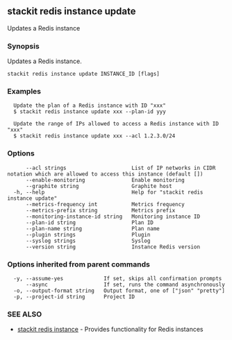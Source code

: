## stackit redis instance update

Updates a Redis instance

### Synopsis

Updates a Redis instance.

```
stackit redis instance update INSTANCE_ID [flags]
```

### Examples

```
  Update the plan of a Redis instance with ID "xxx"
  $ stackit redis instance update xxx --plan-id yyy

  Update the range of IPs allowed to access a Redis instance with ID "xxx"
  $ stackit redis instance update xxx --acl 1.2.3.0/24
```

### Options

```
      --acl strings                     List of IP networks in CIDR notation which are allowed to access this instance (default [])
      --enable-monitoring               Enable monitoring
      --graphite string                 Graphite host
  -h, --help                            Help for "stackit redis instance update"
      --metrics-frequency int           Metrics frequency
      --metrics-prefix string           Metrics prefix
      --monitoring-instance-id string   Monitoring instance ID
      --plan-id string                  Plan ID
      --plan-name string                Plan name
      --plugin strings                  Plugin
      --syslog strings                  Syslog
      --version string                  Instance Redis version
```

### Options inherited from parent commands

```
  -y, --assume-yes             If set, skips all confirmation prompts
      --async                  If set, runs the command asynchronously
  -o, --output-format string   Output format, one of ["json" "pretty"]
  -p, --project-id string      Project ID
```

### SEE ALSO

- [stackit redis instance](./stackit_redis_instance.md) - Provides functionality for Redis instances
